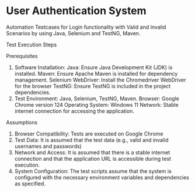 
# User Authentication System

Automation Testcases for Login functionality with Valid and Invalid Scenarios by using Java, Selenium and TestNG, Maven.

  Test Execution Steps
   
   Prerequisites
1.	Software Installation:
	Java: Ensure Java Development Kit (JDK) is installed.
	Maven: Ensure Apache Maven is installed for dependency management.
	Selenium WebDriver: Install the Chromedriver WebDriver for the browser 
	TestNG: Ensure TestNG is included in the project dependencies.
2.	Test Environment: Java, Selenium, TestNG, Maven.
	Browser: Google Chrome version 124
	Operating System: Windows 11
	Network: Stable internet connection for accessing the application.


   
   Assumptions 

1.	Browser Compatibility:
	Tests are executed on Google Chrome
2.	Test Data:
	It is assumed that the test data (e.g., valid and invalid usernames and passwords) 
3.	Network and Access:
	It is assumed that there is a stable internet connection and that the application URL is accessible during test execution.
4.	System Configuration:
	The test scripts assume that the system is configured with the necessary environment variables and dependencies as specified.



